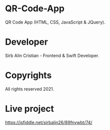 # QR-Code-App
QR Code App (HTML, CSS, JavaScript &amp; JQuery).

# Developer
Sirb Alin Cristian - Frontend & Swift Developer.

# Copyrights
All rights reserved 2021.

# Live project
https://jsfiddle.net/sirbalin26/89fnywbt/74/
